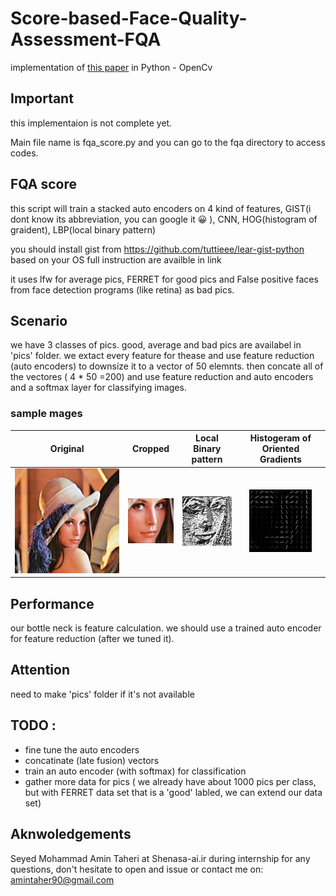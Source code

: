 # Score-based-Face-Quality-Assessment-FQA
implementation of [this paper](https://www.researchgate.net/publication/327530639_Score_based_Face_Quality_Assessment_FQA) in Python - OpenCv 

## Important 
this implementaion is not complete yet.

Main file name is fqa_score.py and you can go to the fqa directory to access codes.

## FQA score 
this script will train a stacked auto encoders on 4 kind of features,
 GIST(i dont know its abbreviation, you can google it 😀 ),
 CNN,
 HOG(histogram of graident), LBP(local binary pattern)

you should install gist from https://github.com/tuttieee/lear-gist-python based on your OS
full instruction are availble in link

it uses lfw for average pics, 
FERRET for good pics and 
False positive faces from face detection programs (like retina) as bad pics.

## Scenario 
we have 3 classes of pics. good, average and bad pics are availabel in 'pics' folder.
 we extact every feature for thease and use feature reduction (auto encoders) to downsize it
 to a vector of 50 elemnts. then concate all of the vectores ( 4 * 50 =200) and use feature 
reduction and auto encoders and a softmax layer for classifying images.
### sample mages
| Original        | Cropped           | Local Binary pattern  | Histogeram of Oriented Gradients|
| :-------------: |:-------------:| :-----:|:-------------:|
| ![alt text](https://github.com/AminTaheri23/Score-based-Face-Quality-Assessment-FQA/blob/master/fqa/lenna%20-%20Copy.jpg "Oroginal")    | ![alt text](https://github.com/AminTaheri23/Score-based-Face-Quality-Assessment-FQA/blob/master/fqa/img_cropped.jpg "Cropped")| ![alt text](https://github.com/AminTaheri23/Score-based-Face-Quality-Assessment-FQA/blob/master/fqa/lbp.jpg "Local Binary Pattern") |![alt text](https://github.com/AminTaheri23/Score-based-Face-Quality-Assessment-FQA/blob/master/fqa/hog.jpg "Histogram of Oriented Gradients")|

## Performance 
our bottle neck is feature calculation. we should use a trained auto encoder for
 feature reduction (after we tuned it). 

## Attention 
need to make 'pics' folder if it's not available 


## TODO : 
- fine tune the auto encoders
- concatinate (late fusion) vectors 
- train an auto encoder (with softmax) for classification 
- gather more data for pics ( we already have about 1000 pics per class,
 but with FERRET data set that is a 'good' labled, we can extend our data set) 


## Aknwoledgements				      
Seyed Mohammad Amin Taheri at Shenasa-ai.ir during  internship 
for any questions, don't hesitate to open and issue or contact me on: amintaher90@gmail.com  
